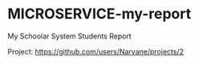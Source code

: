 # MICROSERVICE-my-report
My Schoolar System Students Report

Project: https://github.com/users/Narvane/projects/2

